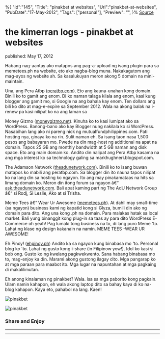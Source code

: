 ﻿%{
    "Id":"145",
    "Title": "pinakbet at websites",
    "Url":"pinakbet-at-websites",
    "PubDate":"17-May-2012",
    "Tags": ["personal"],
    "Preview": "",
}%
[Source](http://markhughneri.com/blog/399/pinakbet-at-websites/ "Permalink to the kimerran logs - pinakbet at websites")

# the kimerran logs - pinakbet at websites

published: May 17, 2012

Habang nag-aantay ako matapos ang pag-a-upload ng isang plugin para sa memetees.ph na website, eto ako nagba-blog muna. Nakakagutom ang mag-ayos ng website ah. Sa kasalukuyan meron akong 5 domain na mini-maintain.

Una, ang Pera Atbp ([peratbp.com][1]). Eto ang kauna-unahan kong domain. Binili ko to gamit ang enom. Di ko naman talaga kilala ang enom, kasi kung blogger ang gamit mo, si Google na ang bahala kay enom. Ten dollars ang bili ko dito at mag-e-expire sa September 2012. Wala na akong balak na i-renew pa kasi nilipat ko na ang laman sa

Money Gizmo ([moneygizmo.net][2]). Kinuha ko to kasi lumipat ako sa WordPress. Banong-bano ako kay Blogger nung nakilala ko si WordPress. Nasabihan lang ako ni pareng nick ng mutualfundphilippines.com. Pati hosting nya, ginaya ko na rin. Sulit naman eh. Sa isang taon nasa 1,500 pesos ang babayaran mo. Pwede na din mag-host ng additional na apat na domain. Tapos 25 GB ang monthly bandwidth at 5 GB naman ang disk space. Eto ang main domain ko. Andito din nalipat ang Pera Atbp kasama na ang mga interest ko sa technology galing sa markhughneri.blogspot.com.

The Adamson Network ([theadunetwork.com][3]). Binili ko to isang buwan matapos ko mabili ang peratbp.com. Sa blogger din ito nauna tapos nilipat ko na lang din sa hosting ko ngayon. Ito ang may pinakamataas na hits sa limang domain ko. Meron din itong forum sa ngayon â€“ [ask.theadunetwork.com][4]. Bali apat kaming part ng The AdU Network Group â€“ si Rodj, Si Leslie, Ako at si Trisha.

Meme Tees â€“ Wear Ur Awesome ([memetees.ph][5]). At dahil may small-time (sa ngayon) business kami ng kapatid kong si Glyza, bumili din ako ng domain para dito. Ang una kong .ph na domain. Para malakas hatak sa local market. Bali yung binanggit kong plug-in sa taas ay para dito WordPress E-Commerce oh yeah! Pag lumaki tong business na to, di lang puro Meme 'to. Lahat ng klase ng design kakanain na namin. MEME TEES -WEAR UR AWESOME!

Eh Pinoy! ([ehpinoy.ph][6]) Andito ka sa ngayon kung binabasa mo 'to. Personal blog ko 'to. Lahat ng gusto kong i-share (in Filipinow yow!). Idol ko kasi si bob ong. Gusto ko ng kwelang pagkwekwento. Sana habang binabasa mo to, mag-enjoy ka din. Marami akong gustong ilagay dito. Mga pangarap ko at mga paraan para maabot ito. Mga lugar na napuntahan at mga pagkaing di makalilimutan.

Eh anong kinalaman ng pinakbet? Wala. Isa sa mga paborito kong pagkain. Ulam namin kahapon, eh wala akong laptop dito sa bahay kaya di ko na-blog kahapon. Kaya eto, pahabol na lang. Kaen!

![][7]

![][8]

### Share and Enjoy

* * *

* * *

[1]: http://peratbp.com
[2]: http://moneygizmo.net
[3]: http://theadunetwork.com
[4]: http://ask.theadunetwork.com
[5]: http://memetees.ph
[6]: http://ehpinoy.ph
[7]: http://markhughneri.com/blog/assets/loading.gif "pinakbet"
[8]: http://ehpinoy.ph/wp-content/uploads/2012/05/pinakbet-1024x768.jpg "pinakbet"
